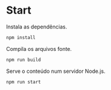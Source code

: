 # Start

Instala as dependências.
```sh
npm install
```

Compila os arquivos fonte.
```sh
npm run build
```

Serve o conteúdo num servidor Node.js.
```sh
npm run start
```
